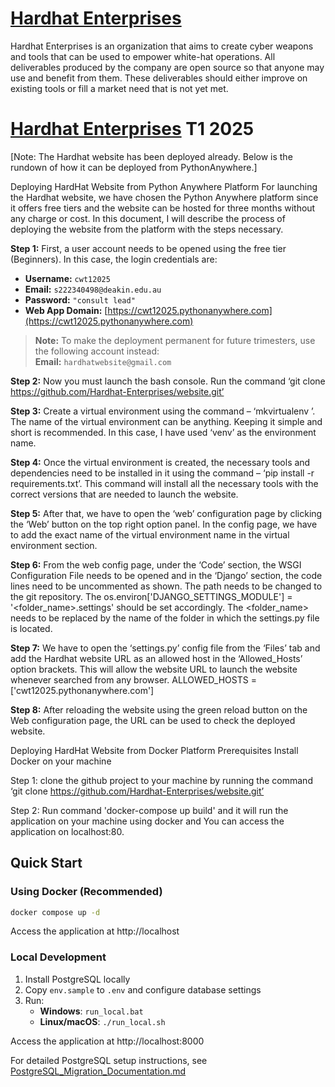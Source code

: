# [Hardhat Enterprises](https://cwt12025.pythonanywhere.com/)

Hardhat Enterprises is an organization that aims to create cyber weapons and tools that can be used to empower white-hat operations. All deliverables produced by the company are open source so that anyone may use and benefit from them. These deliverables should either improve on existing tools or fill a market need that is not yet met. 

# [Hardhat Enterprises](https://cwt12025.pythonanywhere.com/) T1 2025
[Note: The Hardhat website has been deployed already. Below is the rundown of how it can be deployed from PythonAnywhere.]

Deploying HardHat Website from Python Anywhere Platform
For launching the Hardhat website, we have chosen the Python Anywhere platform since it offers free tiers and the website can be hosted for three months without any charge or cost.
In this document, I will describe the process of deploying the website from the platform with the steps necessary.

**Step 1:** First, a user account needs to be opened using the free tier (Beginners). In this case, the login credentials are:  
- **Username:** `cwt12025`  
- **Email:** `s222340498@deakin.edu.au`  
- **Password:** `"consult lead"`  
- **Web App Domain:** [https://cwt12025.pythonanywhere.com](https://cwt12025.pythonanywhere.com)

> **Note:** To make the deployment permanent for future trimesters, use the following account instead:  
> **Email:** `hardhatwebsite@gmail.com`

**Step 2:** Now you must launch the bash console. Run the command ‘git clone https://github.com/Hardhat-Enterprises/website.git’

**Step 3:** Create a virtual environment using the command – ‘mkvirtualenv <virtual environment name>’. The name of the virtual environment can be anything. Keeping it simple and short is recommended. In this case, I have used ‘venv’ as the environment name.

**Step 4:** Once the virtual environment is created, the necessary tools and dependencies need to be installed in it using the command – ‘pip install -r requirements.txt’. This command will install all the necessary tools with the correct versions that are needed to launch the website.

**Step 5:** After that, we have to open the ‘web’ configuration page by clicking the ‘Web’ button on the top right option panel. In the config page, we have to add the exact name of the virtual environment name in the virtual environment section.

**Step 6:** From the web config page, under the ‘Code’ section, the WSGI Configuration File needs to be opened and in the ‘Django’ section, the code lines need to be uncommented as shown. The path needs to be changed to the git repository. 
The os.environ['DJANGO_SETTINGS_MODULE'] = '<folder_name>.settings' should be set accordingly. The <folder_name> needs to be replaced by the name of the folder in which the settings.py file is located.

**Step 7:** We have to open the ‘settings.py’ config file from the ‘Files’ tab and add the Hardhat website URL as an allowed host in the ‘Allowed_Hosts’ option brackets. This will allow the website URL to launch the website whenever searched from any browser.
ALLOWED_HOSTS = ['cwt12025.pythonanywhere.com']

**Step 8:** After reloading the website using the green reload button on the Web configuration page, the URL can be used to check the deployed website.

Deploying HardHat Website from Docker Platform
 Prerequisites
    Install Docker on your machine

Step 1: clone the github project to your machine by running the command ‘git clone https://github.com/Hardhat-Enterprises/website.git’

Step 2: Run command 'docker-compose up build' and it will run the application on your machine using docker and You can access the application on localhost:80.

## Quick Start

### Using Docker (Recommended)
```bash
docker compose up -d
```
Access the application at http://localhost

### Local Development
1. Install PostgreSQL locally
2. Copy `env.sample` to `.env` and configure database settings
3. Run:
   - **Windows**: `run_local.bat`
   - **Linux/macOS**: `./run_local.sh`

Access the application at http://localhost:8000

For detailed PostgreSQL setup instructions, see [PostgreSQL_Migration_Documentation.md](PostgreSQL_Migration_Documentation.md)
